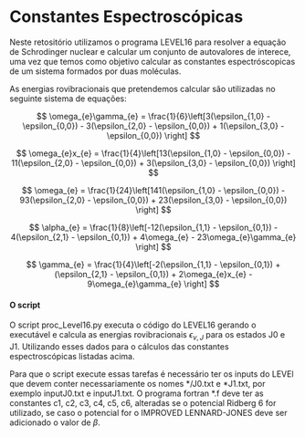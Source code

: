 # Constantes Espectroscópicas

Neste retositório utilizamos o programa LEVEL16 para resolver a equação
de Schrodinger nuclear e calcular um conjunto de autovalores de interece,
uma vez que temos como objetivo calcular as constantes espectróscopicas
de um sistema formados por duas moléculas.

As energias rovibracionais que pretendemos calcular são utilizadas no 
seguinte sistema de equações:

$$
\omega_{e}\gamma_{e} = \frac{1}{6}\left[3(\epsilon_{1,0} - \epsilon_{0,0}) - 3(\epsilon_{2,0} - \epsilon_{0,0}) + 1(\epsilon_{3,0} - \epsilon_{0,0}) \right]
$$ 

$$
\omega_{e}x_{e} = \frac{1}{4}\left[13(\epsilon_{1,0} - \epsilon_{0,0}) - 11(\epsilon_{2,0} - \epsilon_{0,0}) + 3(\epsilon_{3,0} - \epsilon_{0,0}) \right]
$$ 

$$
\omega_{e} = \frac{1}{24}\left[141(\epsilon_{1,0} - \epsilon_{0,0}) - 93(\epsilon_{2,0} - \epsilon_{0,0}) + 23(\epsilon_{3,0} - \epsilon_{0,0}) \right]
$$ 

$$
\alpha_{e} = \frac{1}{8}\left[-12(\epsilon_{1,1} - \epsilon_{0,1}) - 4(\epsilon_{2,1} - \epsilon_{0,1}) + 4\omega_{e} - 23\omega_{e}\gamma_{e} \right]
$$ 

$$
\gamma_{e} = \frac{1}{4}\left[-2(\epsilon_{1,1} - \epsilon_{0,1}) + (\epsilon_{2,1} - \epsilon_{0,1}) + 2\omega_{e}x_{e} - 9\omega_{e}\gamma_{e} \right]
$$ 

#### O script

O script proc_Level16.py executa o código do LEVEL16 gerando o executável e calcula
as energias rovibracionais $\epsilon_{\nu, J}$ para os estados J0 e J1. Utilizando
esses dados para o cálculos das constantes espectroscópicas listadas acima.

Para que o script execute essas tarefas é necessário ter os inputs do LEVEl que devem
conter necessariamente os nomes */J0.txt e *J1.txt, por exemplo inputJ0.txt e 
inputJ1.txt. O programa fortran *.f deve ter as constantes c1, c2, c3, c4, c5, c6, 
alteradas se o potencial Ridberg 6 for utilizado, se caso o potencial for o 
IMPROVED LENNARD-JONES deve ser adicionado o valor de $\beta$.  






